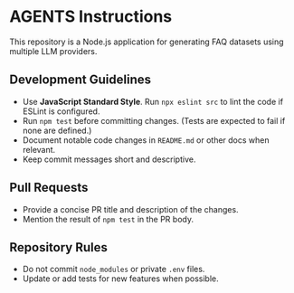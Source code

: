 # AGENTS Instructions

This repository is a Node.js application for generating FAQ datasets using multiple LLM providers.

## Development Guidelines
- Use **JavaScript Standard Style**. Run `npx eslint src` to lint the code if ESLint is configured.
- Run `npm test` before committing changes. (Tests are expected to fail if none are defined.)
- Document notable code changes in `README.md` or other docs when relevant.
- Keep commit messages short and descriptive.

## Pull Requests
- Provide a concise PR title and description of the changes.
- Mention the result of `npm test` in the PR body.

## Repository Rules
- Do not commit `node_modules` or private `.env` files.
- Update or add tests for new features when possible.
